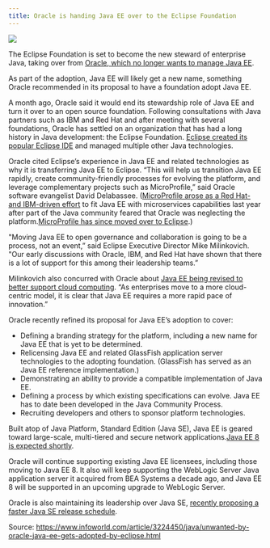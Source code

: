 ```yaml
---
title: Oracle is handing Java EE over to the Eclipse Foundation
---
```


![](http://www.computerworld.in/sites/default/files/unwanted-by-oracle-java-ee-gets-adopted-EDITED.jpg)

The Eclipse Foundation is set to become the new steward of enterprise Java, taking over from [Oracle, which no longer wants to manage Java EE](https://www.infoworld.com/article/3217347/java/oracle-doesnt-want-java-ee-any-more.html).

As part of the adoption, Java EE will likely get a new name, something Oracle recommended in its proposal to have a foundation adopt Java EE.

A month ago, Oracle said it would end its stewardship role of Java EE and turn it over to an open source foundation. Following consultations with Java partners such as IBM and Red Hat and after meeting with several foundations, Oracle has settled on an organization that has had a long history in Java development: the Eclipse Foundation. [Eclipse created its popular Eclipse IDE](https://www.infoworld.com/article/3204505/development-tools/eclipse-gets-ready-for-java-9-with-oxygen-release-train.html) and managed multiple other Java technologies.

Oracle cited Eclipse’s experience in Java EE and related technologies as why it is transferring Java EE to Eclipse. “This will help us transition Java EE rapidly, create community-friendly processes for evolving the platform, and leverage complementary projects such as MicroProfile,” said Oracle software evangelist David Delabassee. \([MicroProfile arose as a Red Hat- and IBM-driven effort](https://www.infoworld.com/article/3090528/java/java-ee-devotees-plot-to-seize-control-from-oracle.html) to fit Java EE with microservices capabilities last year after part of the Java community feared that Oracle was neglecting the platform.[MicroProfile has since moved over to Eclipse](https://www.infoworld.com/article/3152029/java/eclipse-embraces-java-microservices-initiative.html).\)

"Moving Java EE to open governance and collaboration is going to be a process, not an event,” said Eclipse Executive Director Mike Milinkovich. "Our early discussions with Oracle, IBM, and Red Hat have shown that there is a lot of support for this among their leadership teams.”

Milinkovich also concurred with Oracle about [Java EE being revised to better support cloud computing](https://www.infoworld.com/article/3098007/java/oracle-to-reboot-java-ee-for-the-cloud.html). “As enterprises move to a more cloud-centric model, it is clear that Java EE requires a more rapid pace of innovation.”

Oracle recently refined its proposal for Java EE’s adoption to cover:

* Defining a branding strategy for the platform, including a new name for Java EE that is yet to be determined.
* Relicensing Java EE and related GlassFish application server technologies to the adopting foundation. \(GlassFish has served as an Java EE reference implementation.\)
* Demonstrating an ability to provide a compatible implementation of Java EE.
* Defining a process by which existing specifications can evolve. Java EE has to date been developed in the Java Community Process.
* Recruiting developers and others to sponsor platform technologies.

Built atop of Java Platform, Standard Edition \(Java SE\), Java EE is geared toward large-scale, multi-tiered and secure network applications.[Java EE 8 is expected shortly](https://www.infoworld.com/article/3215135/java/whats-new-in-java-ee-8.html).

Oracle will continue supporting existing Java EE licensees, including those moving to Java EE 8. It also will keep supporting the WebLogic Server Java application server it acquired from BEA Systems a decade ago, and Java EE 8 will be supported in an upcoming upgrade to WebLogic Server.

Oracle is also maintaining its leadership over Java SE, [recently proposing a faster Java SE release schedule](https://www.infoworld.com/article/3222867/java/the-road-to-java-9-twice-yearly-releases-are-coming.html).

Source: https://www.infoworld.com/article/3224450/java/unwanted-by-oracle-java-ee-gets-adopted-by-eclipse.html

